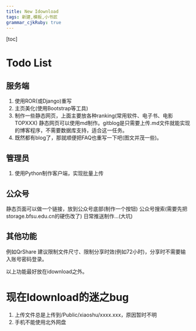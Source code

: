 ```yaml
---
title: New Idownload
tags: 新建,模板,小书匠
grammar_cjkRuby: true
---
```


[toc]

# Todo List

## 服务端

1. 使用ROR(或Django)重写
2. 主页美化(使用Bootstrap等工具)
3. 制作一些静态网页，上面主要放各种ranking(常用软件、电子书、电影TOPXXX)
静态网页可以使用md制作。gitblog是只需要上传.md文件就能实现的博客程序，不需要数据库支持，适合这一任务。
4. 既然都有blog了，那就顺便把FAQ也重写一下吧(图文并茂一些)。

## 管理员

1. 使用Python制作客户端，实现批量上传

## 公众号

静态页面可以做一个链接，放到公众号底部(制作一个按钮)
公众号搜索(需要先把storage.bfsu.edu.cn的硬伤改了)
日常推送制作...(大坑)

## 其他功能

例如QrShare
建议限制文件尺寸、限制分享时效(例如72小时)，分享时不需要输入账号密码登录。

以上功能最好放在idownload之外。

# 现在Idownload的迷之bug

1. 上传文件总是上传到/Public/xiaoshu/xxxx.xxx，原因暂时不明
2. 手机不能使用北外网盘
